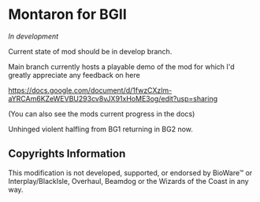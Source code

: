# Montaron for BGII
*In development*

Current state of mod should be in develop branch.

Main branch currently hosts a playable demo of the mod for which I'd greatly appreciate any feedback on here

https://docs.google.com/document/d/1fwzCXzlm-aYRCAm6KZeWEVBU293cv8vJX91xHoME3og/edit?usp=sharing

(You can also see the mods current progress in the docs)

Unhinged violent halfling from BG1 returning in BG2 now.

## Copyrights Information
This modification is not developed, supported, or endorsed by BioWare™ or Interplay/BlackIsle, Overhaul, Beamdog or the Wizards of the Coast in any way.
